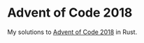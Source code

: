 # Advent of Code 2018

My solutions to [Advent of Code 2018](https://adventofcode.com/2018) in Rust.
